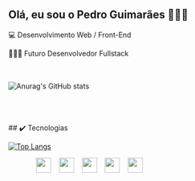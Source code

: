 ## Olá, eu sou o Pedro Guimarães 🙋🏻‍♂️
<!--[![Linkedin](https://img.shields.io/badge/LinkedIn-0077B5?style=for-the-badge&logo=linkedin&logoColor=white)](https://www.linkedin.com/in/pedrolgr/)
[![Youtube](https://img.shields.io/badge/YouTube-FF0000?style=for-the-badge&logo=youtube&logoColor=white)]()
[![Tiktok](https://img.shields.io/badge/TikTok-000000?style=for-the-badge&logo=tiktok&logoColor=white)]()-->

💻 Desenvolvimento Web / Front-End

👨🏻‍💻 Futuro Desenvolvedor Fullstack
<br><br><br>

![Anurag's GitHub stats](https://github-readme-stats-pedrolgr.vercel.app/api?username=pedrolgr&show_icons=true&theme=dark)

<br>
<br>
<br>
## ✔️ Tecnologias

[![Top Langs](https://github-readme-stats-pedrolgr.vercel.app/api/top-langs/?username=anuraghazra&layout=compact&langs_count=4)](https://github.com/anuraghazra/github-readme-stats)

&nbsp;&nbsp;&nbsp;&nbsp;&nbsp;&nbsp;&nbsp;&nbsp;&nbsp;&nbsp;&nbsp;&nbsp;&nbsp;&nbsp;<img src="https://cdn.jsdelivr.net/gh/devicons/devicon/icons/javascript/javascript-original.svg" width="30px" />&nbsp;&nbsp;&nbsp;&nbsp;<img src="https://cdn.jsdelivr.net/gh/devicons/devicon/icons/html5/html5-original.svg" width="30px" />&nbsp;&nbsp;&nbsp;&nbsp;<img src="https://cdn.jsdelivr.net/gh/devicons/devicon/icons/css3/css3-original.svg" width="30px"/>&nbsp;&nbsp;&nbsp;&nbsp;<img src="https://cdn.jsdelivr.net/gh/devicons/devicon/icons/react/react-original.svg" width="30px" />&nbsp;&nbsp;&nbsp;&nbsp;<img src="https://cdn.jsdelivr.net/gh/devicons/devicon/icons/typescript/typescript-original.svg" width="30px"/>

          
